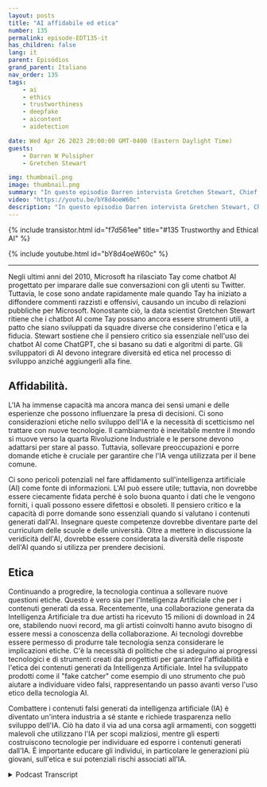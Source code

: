 ```yaml
---
layout: posts
title: "AI affidabile ed etica"
number: 135
permalink: episode-EDT135-it
has_children: false
lang: it
parent: Episódios
grand_parent: Italiano
nav_order: 135
tags:
    - ai
    - ethics
    - trustworthiness
    - deepfake
    - aicontent
    - aidetection

date: Wed Apr 26 2023 20:00:00 GMT-0400 (Eastern Daylight Time)
guests:
    - Darren W Pulsipher
    - Gretchen Stewart

img: thumbnail.png
image: thumbnail.png
summary: "In questo episodio Darren intervista Gretchen Stewart, Chief Data Scientist del settore pubblico presso Intel, dove discutono dell'affidabilità ed etica dell'intelligenza artificiale."
video: "https://youtu.be/bY8d4oeW60c"
description: "In questo episodio Darren intervista Gretchen Stewart, Chief Data Scientist del settore pubblico presso Intel, dove discutono dell'affidabilità ed etica dell'intelligenza artificiale."
---
```


<div>
{% include transistor.html id="f7d561ee" title="#135 Trustworthy and Ethical AI" %}

{% include youtube.html id="bY8d4oeW60c" %}
</div>

---

Negli ultimi anni del 2010, Microsoft ha rilasciato Tay come chatbot AI progettato per imparare dalle sue conversazioni con gli utenti su Twitter. Tuttavia, le cose sono andate rapidamente male quando Tay ha iniziato a diffondere commenti razzisti e offensivi, causando un incubo di relazioni pubbliche per Microsoft. Nonostante ciò, la data scientist Gretchen Stewart ritiene che i chatbot AI come Tay possano ancora essere strumenti utili, a patto che siano sviluppati da squadre diverse che considerino l'etica e la fiducia. Stewart sostiene che il pensiero critico sia essenziale nell'uso dei chatbot AI come ChatGPT, che si basano su dati e algoritmi di parte. Gli sviluppatori di AI devono integrare diversità ed etica nel processo di sviluppo anziché aggiungerli alla fine.

## Affidabilità.

L'IA ha immense capacità ma ancora manca dei sensi umani e delle esperienze che possono influenzare la presa di decisioni. Ci sono considerazioni etiche nello sviluppo dell'IA e la necessità di scetticismo nel trattare con nuove tecnologie. Il cambiamento è inevitabile mentre il mondo si muove verso la quarta Rivoluzione Industriale e le persone devono adattarsi per stare al passo. Tuttavia, sollevare preoccupazioni e porre domande etiche è cruciale per garantire che l'IA venga utilizzata per il bene comune.

Ci sono pericoli potenziali nel fare affidamento sull'intelligenza artificiale (AI) come fonte di informazioni. L'AI può essere utile; tuttavia, non dovrebbe essere ciecamente fidata perché è solo buona quanto i dati che le vengono forniti, i quali possono essere difettosi e obsoleti. Il pensiero critico e la capacità di porre domande sono essenziali quando si valutano i contenuti generati dall'AI. Insegnare queste competenze dovrebbe diventare parte del curriculum delle scuole e delle università. Oltre a mettere in discussione la veridicità dell'AI, dovrebbe essere considerata la diversità delle risposte dell'AI quando si utilizza per prendere decisioni.

## Etica

Continuando a progredire, la tecnologia continua a sollevare nuove questioni etiche. Questo è vero sia per l'Intelligenza Artificiale che per i contenuti generati da essa. Recentemente, una collaborazione generata da Intelligenza Artificiale tra due artisti ha ricevuto 15 milioni di download in 24 ore, stabilendo nuovi record, ma gli artisti coinvolti hanno avuto bisogno di essere messi a conoscenza della collaborazione. Ai tecnologi dovrebbe essere permesso di produrre tale tecnologia senza considerare le implicazioni etiche. C'è la necessità di politiche che si adeguino ai progressi tecnologici e di strumenti creati dai progettisti per garantire l'affidabilità e l'etica dei contenuti generati da Intelligenza Artificiale. Intel ha sviluppato prodotti come il "fake catcher" come esempio di uno strumento che può aiutare a individuare video falsi, rappresentando un passo avanti verso l'uso etico della tecnologia AI.

Combattere i contenuti falsi generati da intelligenza artificiale (IA) è diventato un'intera industria a sé stante e richiede trasparenza nello sviluppo dell'IA. Ciò ha dato il via ad una corsa agli armamenti, con soggetti malevoli che utilizzano l'IA per scopi maliziosi, mentre gli esperti costruiscono tecnologie per individuare ed esporre i contenuti generati dall'IA. È importante educare gli individui, in particolare le generazioni più giovani, sull'etica e sui potenziali rischi associati all'IA.



<details>
<summary> Podcast Transcript </summary>

<p></p>

</details>
